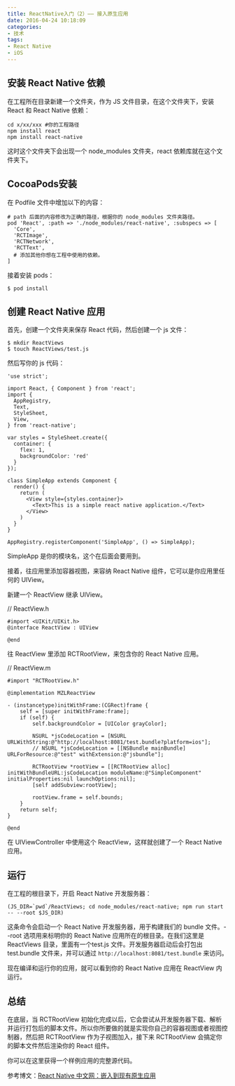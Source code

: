 ```yaml
---
title: ReactNative入门（2）—— 接入原生应用
date: 2016-04-24 10:18:09
categories:
- 技术
tags:
- React Native
- iOS
---
```



## 安装 React Native 依赖

在工程所在目录新建一个文件夹，作为 JS 文件目录，在这个文件夹下，安装 React 和 React Native 依赖：

```
cd x/xx/xxx #你的工程路径
npm install react
npm install react-native
```
	
这时这个文件夹下会出现一个 node_modules 文件夹，react 依赖库就在这个文件夹下。

<!--more-->

## CocoaPods安装

在 Podfile 文件中增加以下的内容：

```
# path 后面的内容修改为正确的路径，根据你的 node_modules 文件夹路径。
pod 'React', :path => './node_modules/react-native', :subspecs => [
  'Core',
  'RCTImage',
  'RCTNetwork',
  'RCTText',
  # 添加其他你想在工程中使用的依赖。
]
```

接着安装 pods：

```
$ pod install
```
	
## 创建 React Native 应用

首先，创建一个文件夹来保存 React 代码，然后创建一个 js 文件：

```
$ mkdir ReactViews
$ touch ReactViews/test.js
```

然后写你的 js 代码：

```
'use strict';

import React, { Component } from 'react';
import {
  AppRegistry,
  Text,
  StyleSheet,
  View,
} from 'react-native';

var styles = StyleSheet.create({
  container: {
    flex: 1,
    backgroundColor: 'red'
  }
});

class SimpleApp extends Component {
  render() {
    return (
      <View style={styles.container}>
        <Text>This is a simple react native application.</Text>
      </View>
    )
  }
}

AppRegistry.registerComponent('SimpleApp', () => SimpleApp);
```

SimpleApp 是你的模块名，这个在后面会要用到。

接着，往应用里添加容器视图，来容纳 React Native 组件，它可以是你应用里任何的 UIView。

新建一个 ReactView 继承 UIView。

// ReactView.h

```
#import <UIKit/UIKit.h>
@interface ReactView : UIView

@end
```

往 ReactView 里添加 RCTRootView，来包含你的 React Native 应用。

// ReactView.m 

```
#import "RCTRootView.h"

@implementation MZLReactView

- (instancetype)initWithFrame:(CGRect)frame {
    self = [super initWithFrame:frame];
    if (self) {
        self.backgroundColor = [UIColor grayColor];
        
        NSURL *jsCodeLocation = [NSURL URLWithString:@"http://localhost:8081/test.bundle?platform=ios"];
        // NSURL *jsCodeLocation = [[NSBundle mainBundle] URLForResource:@"test" withExtension:@"jsbundle"];
    
        RCTRootView *rootView = [[RCTRootView alloc] initWithBundleURL:jsCodeLocation moduleName:@"SimpleComponent" initialProperties:nil launchOptions:nil];
        [self addSubview:rootView];
        
        rootView.frame = self.bounds;
    }
    return self;
}

@end
```

在 UIViewController 中使用这个 ReactView，这样就创建了一个 React Native 应用。

## 运行

在工程的根目录下，开启 React Native 开发服务器：

```
(JS_DIR=`pwd`/ReactViews; cd node_modules/react-native; npm run start -- --root $JS_DIR)
```

这条命令会启动一个 React Native 开发服务器，用于构建我们的 bundle 文件。--root 选项用来标明你的 React Native 应用所在的根目录。在我们这里是 ReactViews 目录，里面有一个test.js 文件。开发服务器启动后会打包出 test.bundle 文件来，并可以通过 `http://localhost:8081/test.bundle` 来访问。

现在编译和运行你的应用，就可以看到你的 React Native 应用在 ReactView 内运行。

## 总结

在底层，当 RCTRootView 初始化完成以后，它会尝试从开发服务器下载、解析并运行打包后的脚本文件。所以你所要做的就是实现你自己的容器视图或者视图控制器，然后把 RCTRootView 作为子视图加入，接下来 RCTRootView 会搞定你的脚本文件然后渲染你的 React 组件。

你可以在这里获得一个样例应用的完整源代码。


参考博文：[React Native 中文网：嵌入到现有原生应用](http://reactnative.cn/docs/0.31/integration-with-existing-apps.html#content)

